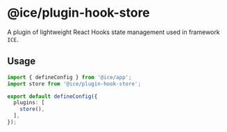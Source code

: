 # @ice/plugin-hook-store

A plugin of lightweight React Hooks state management used in framework `ICE`.

## Usage

```ts
import { defineConfig } from '@ice/app';
import store from '@ice/plugin-hook-store';

export default defineConfig({
  plugins: [
    store(),
  ],
});
```

